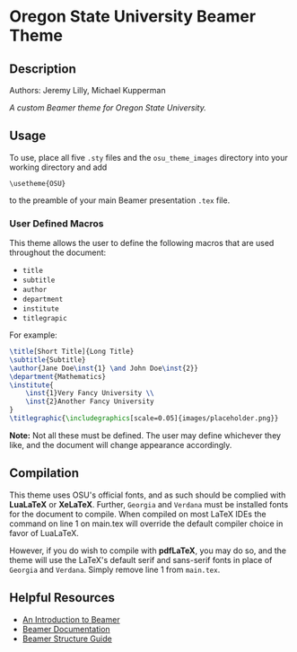 # Oregon State University Beamer Theme

## Description

Authors: Jeremy Lilly, Michael Kupperman

_A custom Beamer theme for Oregon State University._

## Usage

To use, place all five `.sty` files and the `osu_theme_images` directory into your working directory and add

`\usetheme{OSU}`

to the preamble of your main Beamer presentation `.tex` file.

### User Defined Macros

This theme allows the user to define the following macros that are used throughout the document:

- `title`
- `subtitle`
- `author`
- `department`
- `institute`
- `titlegrapic`

For example:

```latex
\title[Short Title]{Long Title}
\subtitle{Subtitle}
\author{Jane Doe\inst{1} \and John Doe\inst{2}}
\department{Mathematics}
\institute{
    \inst{1}Very Fancy University \\
    \inst{2}Another Fancy University
}
\titlegraphic{\includegraphics[scale=0.05]{images/placeholder.png}}
```

**Note:** Not all these must be defined. The user may define whichever they like, and the document will change appearance accordingly.

## Compilation

This theme uses OSU's official fonts, and as such should be complied with **LuaLaTeX** or **XeLaTeX**. Further, `Georgia` and `Verdana` must be installed fonts for the document to compile. 
When compiled on most LaTeX IDEs the command on line 1 on main.tex will override the default compiler choice in favor of LuaLaTeX.

However, if you do wish to compile with **pdfLaTeX**, you may do so, and the theme will use the LaTeX's default serif and sans-serif fonts in place of `Georgia` and `Verdana`.
Simply remove line 1 from `main.tex`.
## Helpful Resources

- [An Introduction to Beamer](https://www.overleaf.com/learn/latex/Beamer_Presentations:_A_Tutorial_for_Beginners_(Part_1)%E2%80%94Getting_Started)
- [Beamer Documentation](http://tug.ctan.org/macros/latex/contrib/beamer/doc/beameruserguide.pdf)
- [Beamer Structure Guide](http://www.cpt.univ-mrs.fr/~masson/latex/Beamer-appearance-cheat-sheet.pdf)

